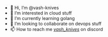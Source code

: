 - 👋 Hi, I’m @vash-knives
- 👀 I’m interested in cloud stuff
- 🌱 I’m currently learning golang
- 💞️ I’m looking to collaborate on devops stuff
- 📫 How to reach me [_vash_knives_](http://discordapp.com/users/_vash_knives_) on discord

<!---
vash-knives/vash-knives is a ✨ special ✨ repository because its `README.md` (this file) appears on your GitHub profile.
You can click the Preview link to take a look at your changes.
--->
